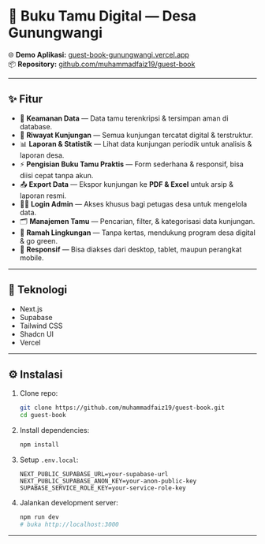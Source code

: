 # 📖 Buku Tamu Digital — Desa Gunungwangi

🌐 **Demo Aplikasi:** [guest-book-gunungwangi.vercel.app](https://guest-book-gunungwangi.vercel.app/)  
📦 **Repository:** [github.com/muhammadfaiz19/guest-book](https://github.com/muhammadfaiz19/guest-book)

---

## ✨ Fitur
- 🔐 **Keamanan Data** — Data tamu terenkripsi & tersimpan aman di database.  
- 📜 **Riwayat Kunjungan** — Semua kunjungan tercatat digital & terstruktur.  
- 📊 **Laporan & Statistik** — Lihat data kunjungan periodik untuk analisis & laporan desa.  
- ⚡ **Pengisian Buku Tamu Praktis** — Form sederhana & responsif, bisa diisi cepat tanpa akun.  
- 📤 **Export Data** — Ekspor kunjungan ke **PDF & Excel** untuk arsip & laporan resmi.  
- 🧑‍💻 **Login Admin** — Akses khusus bagi petugas desa untuk mengelola data.  
- 🗂️ **Manajemen Tamu** — Pencarian, filter, & kategorisasi data kunjungan.  
- 🌱 **Ramah Lingkungan** — Tanpa kertas, mendukung program desa digital & go green.  
- 📱 **Responsif** — Bisa diakses dari desktop, tablet, maupun perangkat mobile.  

---

## 🚀 Teknologi
- Next.js  
- Supabase  
- Tailwind CSS  
- Shadcn UI  
- Vercel  

---

## ⚙️ Instalasi
1. Clone repo:
   ```bash
   git clone https://github.com/muhammadfaiz19/guest-book.git
   cd guest-book
   ```

2. Install dependencies:
   ```bash
   npm install
   ```

3. Setup `.env.local`:
   ```env
   NEXT_PUBLIC_SUPABASE_URL=your-supabase-url
   NEXT_PUBLIC_SUPABASE_ANON_KEY=your-anon-public-key
   SUPABASE_SERVICE_ROLE_KEY=your-service-role-key
   ```

4. Jalankan development server:
   ```bash
   npm run dev
   # buka http://localhost:3000
   ```

---


